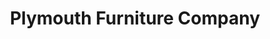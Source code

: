---
title: "Plymouth Furniture Company"
url: /plymouth/plymouth-furniture-company/
shop: furniture
---